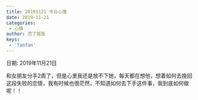 ```yaml
---
title: 20191121 今日心情
date: 2019-11-21
categories:
 - 心情
author: 范了饭饭
keys:
 - 'fanfan'
---
```


日期: 2019年11月21日

和女朋友分手2周了，但是心里我还是放不下她，每天都在想他，想着如何去挽回这段失败的恋情，我有时候也很茫然，不知道如何去下手这件事，我到底如何做呢！！